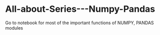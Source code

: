 # All-about-Series---Numpy-Pandas
Go to notebook for most of the important functions of NUMPY, PANDAS modules
